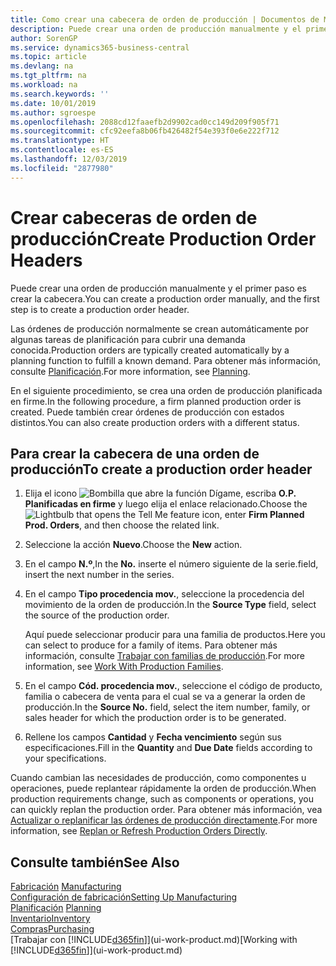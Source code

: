 ```yaml
---
title: Como crear una cabecera de orden de producción | Documentos de Microsoft
description: Puede crear una orden de producción manualmente y el primer paso es crear la cabecera.
author: SorenGP
ms.service: dynamics365-business-central
ms.topic: article
ms.devlang: na
ms.tgt_pltfrm: na
ms.workload: na
ms.search.keywords: ''
ms.date: 10/01/2019
ms.author: sgroespe
ms.openlocfilehash: 2088cd12faaefb2d9902cad0cc149d209f905f71
ms.sourcegitcommit: cfc92eefa8b06fb426482f54e393f0e6e222f712
ms.translationtype: HT
ms.contentlocale: es-ES
ms.lasthandoff: 12/03/2019
ms.locfileid: "2877980"
---
```

# <a name="create-production-order-headers"></a><span data-ttu-id="a6f26-103">Crear cabeceras de orden de producción</span><span class="sxs-lookup"><span data-stu-id="a6f26-103">Create Production Order Headers</span></span>
<span data-ttu-id="a6f26-104">Puede crear una orden de producción manualmente y el primer paso es crear la cabecera.</span><span class="sxs-lookup"><span data-stu-id="a6f26-104">You can create a production order manually, and the first step is to create a production order header.</span></span>

<span data-ttu-id="a6f26-105">Las órdenes de producción normalmente se crean automáticamente por algunas tareas de planificación para cubrir una demanda conocida.</span><span class="sxs-lookup"><span data-stu-id="a6f26-105">Production orders are typically created automatically by a planning function to fulfill a known demand.</span></span> <span data-ttu-id="a6f26-106">Para obtener más información, consulte [Planificación](production-planning.md).</span><span class="sxs-lookup"><span data-stu-id="a6f26-106">For more information, see [Planning](production-planning.md).</span></span>   

<span data-ttu-id="a6f26-107">En el siguiente procedimiento, se crea una orden de producción planificada en firme.</span><span class="sxs-lookup"><span data-stu-id="a6f26-107">In the following procedure, a firm planned production order is created.</span></span> <span data-ttu-id="a6f26-108">Puede también crear órdenes de producción con estados distintos.</span><span class="sxs-lookup"><span data-stu-id="a6f26-108">You can also create production orders with a different status.</span></span>  

## <a name="to-create-a-production-order-header"></a><span data-ttu-id="a6f26-109">Para crear la cabecera de una orden de producción</span><span class="sxs-lookup"><span data-stu-id="a6f26-109">To create a production order header</span></span>  
1.  <span data-ttu-id="a6f26-110">Elija el icono ![Bombilla que abre la función Dígame](media/ui-search/search_small.png "Dígame qué desea hacer"), escriba **O.P. Planificadas en firme** y luego elija el enlace relacionado.</span><span class="sxs-lookup"><span data-stu-id="a6f26-110">Choose the ![Lightbulb that opens the Tell Me feature](media/ui-search/search_small.png "Tell me what you want to do") icon, enter **Firm Planned Prod. Orders**, and then choose the related link.</span></span>  
2.  <span data-ttu-id="a6f26-111">Seleccione la acción **Nuevo**.</span><span class="sxs-lookup"><span data-stu-id="a6f26-111">Choose the **New** action.</span></span>  
3.  <span data-ttu-id="a6f26-112">En el campo **N.º**,</span><span class="sxs-lookup"><span data-stu-id="a6f26-112">In the **No.**</span></span> <span data-ttu-id="a6f26-113">inserte el número siguiente de la serie.</span><span class="sxs-lookup"><span data-stu-id="a6f26-113">field, insert the next number in the series.</span></span>  
4.  <span data-ttu-id="a6f26-114">En el campo **Tipo procedencia mov.**, seleccione la procedencia del movimiento de la orden de producción.</span><span class="sxs-lookup"><span data-stu-id="a6f26-114">In the **Source Type** field, select the source of the production order.</span></span>

    <span data-ttu-id="a6f26-115">Aquí puede seleccionar producir para una familia de productos.</span><span class="sxs-lookup"><span data-stu-id="a6f26-115">Here you can select to produce for a family of items.</span></span> <span data-ttu-id="a6f26-116">Para obtener más información, consulte [Trabajar con familias de producción](production-how-work-family.md).</span><span class="sxs-lookup"><span data-stu-id="a6f26-116">For more information, see [Work With Production Families](production-how-work-family.md).</span></span>
5.  <span data-ttu-id="a6f26-117">En el campo **Cód. procedencia mov.**, seleccione el código de producto, familia o cabecera de venta para el cual se va a generar la orden de producción.</span><span class="sxs-lookup"><span data-stu-id="a6f26-117">In the **Source No.** field, select the item number, family, or sales header for which the production order is to be generated.</span></span>  
6.  <span data-ttu-id="a6f26-118">Rellene los campos **Cantidad** y **Fecha vencimiento** según sus especificaciones.</span><span class="sxs-lookup"><span data-stu-id="a6f26-118">Fill in the **Quantity** and **Due Date** fields according to your specifications.</span></span>  

<span data-ttu-id="a6f26-119">Cuando cambian las necesidades de producción, como componentes u operaciones, puede replantear rápidamente la orden de producción.</span><span class="sxs-lookup"><span data-stu-id="a6f26-119">When production requirements change, such as components or operations, you can quickly replan the production order.</span></span> <span data-ttu-id="a6f26-120">Para obtener más información, vea [Actualizar o replanificar las órdenes de producción directamente](production-how-to-replan-refresh-production-orders.md).</span><span class="sxs-lookup"><span data-stu-id="a6f26-120">For more information, see [Replan or Refresh Production Orders Directly](production-how-to-replan-refresh-production-orders.md).</span></span> 

## <a name="see-also"></a><span data-ttu-id="a6f26-121">Consulte también</span><span class="sxs-lookup"><span data-stu-id="a6f26-121">See Also</span></span>  
<span data-ttu-id="a6f26-122">[Fabricación](production-manage-manufacturing.md)  </span><span class="sxs-lookup"><span data-stu-id="a6f26-122">[Manufacturing](production-manage-manufacturing.md)  </span></span>  
[<span data-ttu-id="a6f26-123">Configuración de fabricación</span><span class="sxs-lookup"><span data-stu-id="a6f26-123">Setting Up Manufacturing</span></span>](production-configure-production-processes.md)  
<span data-ttu-id="a6f26-124">[Planificación](production-planning.md)    </span><span class="sxs-lookup"><span data-stu-id="a6f26-124">[Planning](production-planning.md)    </span></span>  
[<span data-ttu-id="a6f26-125">Inventario</span><span class="sxs-lookup"><span data-stu-id="a6f26-125">Inventory</span></span>](inventory-manage-inventory.md)  
[<span data-ttu-id="a6f26-126">Compras</span><span class="sxs-lookup"><span data-stu-id="a6f26-126">Purchasing</span></span>](purchasing-manage-purchasing.md)  
<span data-ttu-id="a6f26-127">[Trabajar con [!INCLUDE[d365fin](includes/d365fin_md.md)]](ui-work-product.md)</span><span class="sxs-lookup"><span data-stu-id="a6f26-127">[Working with [!INCLUDE[d365fin](includes/d365fin_md.md)]](ui-work-product.md)</span></span>

